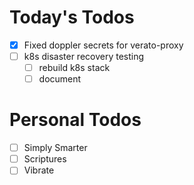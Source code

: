 # Today's Todos

- [x] Fixed doppler secrets for verato-proxy
- [ ] k8s disaster recovery testing
  - [ ] rebuild k8s stack
  - [ ] document

# Personal Todos

- [ ] Simply Smarter
- [ ] Scriptures
- [ ] Vibrate
